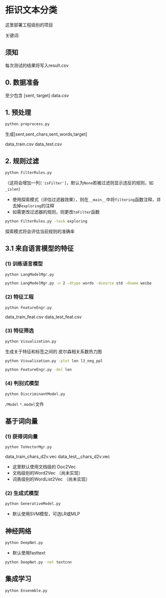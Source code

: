 # 拒识文本分类

这里部署工程级别的项目

关键词:


## **须知**

每次测试的结果将写入result.csv

## 0. 数据准备
至少包含 [sent, target]
data.csv

## 1. 预处理
```Bash
python preprocess.py
```
生成[sent,sent_chars,sent_words,target]

data_train.csv
data_test.csv


## 2. 规则过滤
```Bash
python FilterRules.py
```
（这将会增加一列``['isFilter']``，默认为``None``若被过滤则显示违反的规则，如``_islen``）

- 使用探索模式（评估过滤器效果），则在`__main__`中将`filtering`函数注释，并去掉`exploring`的注释
- 如需更改过滤器的规则，则更改`toFilter`函数

```Bash
python FilterRules.py -task exploring
```
探索模式将会评估当前规则的准确率

## 3.1 来自语言模型的特征

### (1) 训练语言模型
```Bash
python LangModelMgr.py
```

```Bash
python LangModelMgr.py -n 2 -dtype words -dsource std -dname weibo
```

### (2) 特征工程
```Bash
python FeatureEngr.py
```
data_train_feat.csv
data_test_feat.csv


### (3) 特征筛选
```Bash
python Visualization.py
```
生成关于特征和标签之间的 皮尔森相关系数热力图

```Bash
python Visualization.py -plot len l3_neg_ppl
```

```Bash
python FeatureEngr.py -del len 
```



### (4) 判别式模型
```Bash
python DiscriminantModel.py
```

``/Model``
``*.model``文件


## 基于词向量

### (1) 获得词向量
```Bash
python ToVectorMgr.py
```

data_train_chars_d2v.vec
data_test__chars_d2v.vec

- 这里默认使用文档级的 Doc2Vec
- 文档级别的Word2Vec （尚未实现）
- 词表级别的WordList2Vec （尚未实现）

### (2) 生成式模型
```Bash
python GenerativeModel.py
```

- 默认使用SVM模型，可选LR或MLP



## 神经网络

```Bash
python DeepNet.py
```

- 默认使用fasttext


```Bash
python DeepNet.py -net textcnn
```



## 集成学习

```
python Ensenmble.py
```

